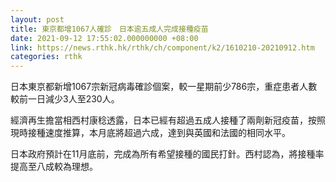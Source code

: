```yaml
---
layout: post
title: 東京都增1067人確診　日本逾五成人完成接種疫苗
date: 2021-09-12 17:55:02.000000000 +08:00
link: https://news.rthk.hk/rthk/ch/component/k2/1610210-20210912.htm
categories: rthk
---
```


日本東京都新增1067宗新冠病毒確診個案，較一星期前少786宗，重症患者人數較前一日減少3人至230人。

經濟再生擔當相西村康稔透露，日本已經有超過五成人接種了兩劑新冠疫苗，按照現時接種速度推算，本月底將超過六成，達到與英國和法國的相同水平。

日本政府預計在11月底前，完成為所有希望接種的國民打針。西村認為，將接種率提高至八成較為理想。
